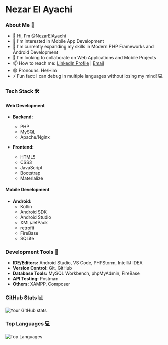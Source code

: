 # Nezar El Ayachi

### About Me 👋
- 👋 Hi, I'm @NezarElAyachi
- 👀 I'm interested in Mobile App Development
- 🌱 I'm currently expanding my skills in Modern PHP Frameworks and Android Development
- 💞️ I'm looking to collaborate on Web Applications and Mobile Projects
- 📫 How to reach me: [LinkedIn Profile](https://www.linkedin.com/in/nezar-el-ayachi-68b0192a2/) | [Email](mailto:nezarelayachi@gmail.com)
- 😄 Pronouns: He/Him
- ⚡ Fun fact: I can debug in multiple languages without losing my mind! 💻

### Tech Stack 🛠️
#### Web Development
- **Backend:**
  - PHP
  - MySQL
  - Apache/Nginx
  
- **Frontend:**
  - HTML5
  - CSS3
  - JavaScript
  - Bootstrap
  - Materialize

#### Mobile Development
- **Android:**
  - Kotlin
  - Android SDK
  - Android Studio
  - XML/JetPack
  - retrofit
  - FireBase
  - SQLite

### Development Tools 🔧
- **IDE/Editors:** Android Studio, VS Code, PHPStorm, IntelliJ IDEA
- **Version Control:** Git, GitHub
- **Database Tools:** MySQL Workbench, phpMyAdmin, FireBase
- **API Testing:** Postman
- **Others:** XAMPP, Composer

### GitHub Stats 📊
![Your GitHub stats](https://github-readme-stats.vercel.app/api?username=NezarElAyachi&show_icons=true&theme=radical)

### Top Languages 💻
![Top Languages](https://github-readme-stats.vercel.app/api/top-langs/?username=NezarElAyachi&layout=compact&theme=radical)

<!---
NezarElAyachi/NezarElAyachi is a ✨ special ✨ repository because its `README.md` (this file) appears on your GitHub profile.
You can click the Preview link to take a look at your changes.
--->
